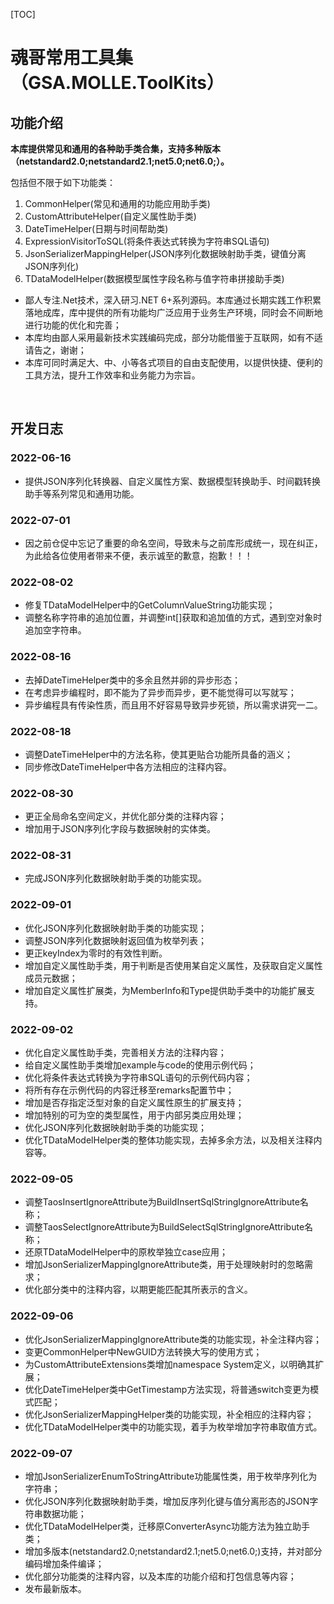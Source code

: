 [TOC]

# 魂哥常用工具集（GSA.MOLLE.ToolKits）

## 功能介绍

**本库提供常见和通用的各种助手类合集，支持多种版本（netstandard2.0;netstandard2.1;net5.0;net6.0;）。**

包括但不限于如下功能类：
1. CommonHelper(常见和通用的功能应用助手类)
1. CustomAttributeHelper(自定义属性助手类)
1. DateTimeHelper(日期与时间帮助类)
1. ExpressionVisitorToSQL(将条件表达式转换为字符串SQL语句)
1. JsonSerializerMappingHelper(JSON序列化数据映射助手类，键值分离JSON序列化)
1. TDataModelHelper(数据模型属性字段名称与值字符串拼接助手类)

- 鄙人专注.Net技术，深入研习.NET 6+系列源码。本库通过长期实践工作积累落地成库，库中提供的所有功能均广泛应用于业务生产环境，同时会不间断地进行功能的优化和完善；
- 本库均由鄙人采用最新技术实践编码完成，部分功能借鉴于互联网，如有不适请告之，谢谢；
- 本库可同时满足大、中、小等各式项目的自由支配使用，以提供快捷、便利的工具方法，提升工作效率和业务能力为宗旨。

<br>

## 开发日志

### 2022-06-16
- 提供JSON序列化转换器、自定义属性方案、数据模型转换助手、时间戳转换助手等系列常见和通用功能。

### 2022-07-01
- 因之前仓促中忘记了重要的命名空间，导致未与之前库形成统一，现在纠正，为此给各位使用者带来不便，表示诚至的歉意，抱歉！！！

### 2022-08-02
- 修复TDataModelHelper中的GetColumnValueString功能实现；
- 调整名称字符串的追加位置，并调整int[]获取和追加值的方式，遇到空对象时追加空字符串。

### 2022-08-16
- 去掉DateTimeHelper类中的多余且然并卵的异步形态；
- 在考虑异步编程时，即不能为了异步而异步，更不能觉得可以写就写；
- 异步编程具有传染性质，而且用不好容易导致异步死锁，所以需求讲究一二。

### 2022-08-18
- 调整DateTimeHelper中的方法名称，使其更贴合功能所具备的涵义；
- 同步修改DateTimeHelper中各方法相应的注释内容。

### 2022-08-30
- 更正全局命名空间定义，并优化部分类的注释内容；
- 增加用于JSON序列化字段与数据映射的实体类。

### 2022-08-31
- 完成JSON序列化数据映射助手类的功能实现。

### 2022-09-01
- 优化JSON序列化数据映射助手类的功能实现；
- 调整JSON序列化数据映射返回值为枚举列表；
- 更正keyIndex为零时的有效性判断。
- 增加自定义属性助手类，用于判断是否使用某自定义属性，及获取自定义属性成员元数据；
- 增加自定义属性扩展类，为MemberInfo和Type提供助手类中的功能扩展支持。

### 2022-09-02
- 优化自定义属性助手类，完善相关方法的注释内容；
- 给自定义属性助手类增加example与code的使用示例代码；
- 优化将条件表达式转换为字符串SQL语句的示例代码内容；
- 将所有存在示例代码的内容迁移至remarks配置节中；
- 增加是否存指定泛型对象的自定义属性原生的扩展支持；
- 增加特别的可为空的类型属性，用于内部另类应用处理；
- 优化JSON序列化数据映射助手类的功能实现；
- 优化TDataModelHelper类的整体功能实现，去掉多余方法，以及相关注释内容等。

### 2022-09-05
- 调整TaosInsertIgnoreAttribute为BuildInsertSqlStringIgnoreAttribute名称；
- 调整TaosSelectIgnoreAttribute为BuildSelectSqlStringIgnoreAttribute名称；
- 还原TDataModelHelper中的原枚举独立case应用；
- 增加JsonSerializerMappingIgnoreAttribute类，用于处理映射时的忽略需求；
- 优化部分类中的注释内容，以期更能匹配其所表示的含义。

### 2022-09-06
- 优化JsonSerializerMappingIgnoreAttribute类的功能实现，补全注释内容；
- 变更CommonHelper中NewGUID方法转换大写的使用方式；
- 为CustomAttributeExtensions类增加namespace System定义，以明确其扩展；
- 优化DateTimeHelper类中GetTimestamp方法实现，将普通switch变更为模式匹配；
- 优化JsonSerializerMappingHelper类的功能实现，补全相应的注释内容；
- 优化TDataModelHelper类中的功能实现，着手为枚举增加字符串取值方式。

### 2022-09-07
- 增加JsonSerializerEnumToStringAttribute功能属性类，用于枚举序列化为字符串；
- 优化JSON序列化数据映射助手类，增加反序列化键与值分离形态的JSON字符串数据功能；
- 优化TDataModelHelper类，迁移原ConverterAsync功能方法为独立助手类；
- 增加多版本(netstandard2.0;netstandard2.1;net5.0;net6.0;)支持，并对部分编码增加条件编译；
- 优化部分功能类的注释内容，以及本库的功能介绍和打包信息等内容；
- 发布最新版本。
